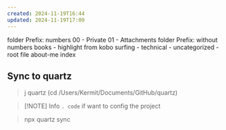 ```yaml
---
created: 2024-11-19T16:44
updated: 2024-11-19T17:09
---
```

folder Prefix: numbers
00 - Private 
01 - Attachments
folder Prefix: without numbers
books -  highlight from kobo
surfing - 
technical -
uncategorized -
root file
about-me
index

## Sync to quartz

>  j quartz (cd /Users/Kermit/Documents/GitHub/quartz)

> [!NOTE] Info
> `. code` if want to config the project

> npx quartz sync

